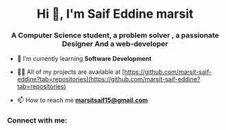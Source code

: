 <h1 align="center">Hi 👋, I'm Saif Eddine marsit</h1>
<h3 align="center">A Computer Science student, a problem solver , a passionate Designer And a web-developer</h3>

- 🌱 I’m currently learning **Software Development**

- 👨‍💻 All of my projects are available at [https://github.com/marsit-saif-eddine?tab=repositories](https://github.com/marsit-saif-eddine?tab=repositories)

- 📫 How to reach me **marsitsaif15@gmail.com**

<h3 align="left">Connect with me:</h3>
<p align="left">
</p>
